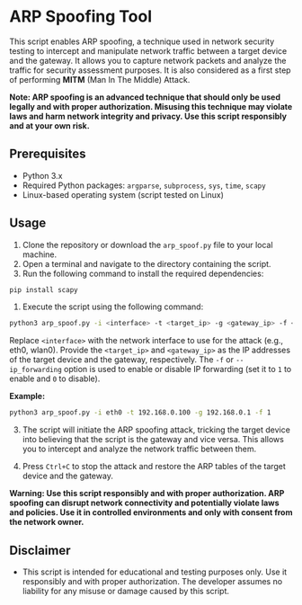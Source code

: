 # ARP Spoofing Tool

This script enables ARP spoofing, a technique used in network security testing to intercept and manipulate network traffic between a target device and the gateway. It allows you to capture network packets and analyze the traffic for security assessment purposes. It is also considered as a first step of performing **MITM** (Man In The Middle) Attack.

**Note: ARP spoofing is an advanced technique that should only be used legally and with proper authorization. Misusing this technique may violate laws and harm network integrity and privacy. Use this script responsibly and at your own risk.**

## Prerequisites

- Python 3.x
- Required Python packages: `argparse`, `subprocess`, `sys`, `time`, `scapy`
- Linux-based operating system (script tested on Linux)

## Usage 
1. Clone the repository or download the `arp_spoof.py` file to your local machine.
2. Open a terminal and navigate to the directory containing the script. 
3. Run the following command to install the required dependencies:
```bash
pip install scapy
```

1. Execute the script using the following command:
```bash
python3 arp_spoof.py -i <interface> -t <target_ip> -g <gateway_ip> -f <ip_forwarding>
```
Replace `<interface>` with the network interface to use for the attack (e.g., eth0, wlan0). Provide the `<target_ip>` and `<gateway_ip>` as the IP addresses of the target device and the gateway, respectively. The `-f` or `--ip_forwarding` option is used to enable or disable IP forwarding (set it to `1` to enable and `0` to disable).

**Example:**
```bash
python3 arp_spoof.py -i eth0 -t 192.168.0.100 -g 192.168.0.1 -f 1
```

3. The script will initiate the ARP spoofing attack, tricking the target device into believing that the script is the gateway and vice versa. This allows you to intercept and analyze the network traffic between them.
    
4. Press `Ctrl+C` to stop the attack and restore the ARP tables of the target device and the gateway.

**Warning: Use this script responsibly and with proper authorization. ARP spoofing can disrupt network connectivity and potentially violate laws and policies. Use it in controlled environments and only with consent from the network owner.**

## Disclaimer

- This script is intended for educational and testing purposes only. Use it responsibly and with proper authorization. The developer assumes no liability for any misuse or damage caused by this script.

